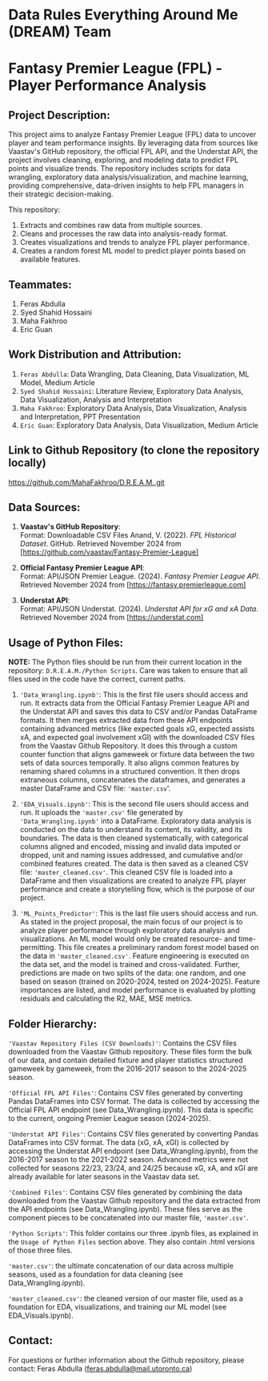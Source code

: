 # Data Rules Everything Around Me (DREAM) Team
# Fantasy Premier League (FPL) - Player Performance Analysis


## Project Description:
This project aims to analyze Fantasy Premier League (FPL) data to uncover player and team performance insights. By leveraging data from sources like Vaastav's GitHub repository, the official FPL API, and the Understat API, the project involves cleaning, exploring, and modeling data to predict FPL points and visualize trends. The repository includes scripts for data wrangling, exploratory data analysis/visualization, and machine learning, providing comprehensive, data-driven insights to help FPL managers in their strategic decision-making. 

This repository:
1) Extracts and combines raw data from multiple sources.
2) Cleans and processes the raw data into analysis-ready format.
3) Creates visualizations and trends to analyze FPL player performance.
4) Creates a random forest ML model to predict player points based on available features.


## Teammates:
1. Feras Abdulla
2. Syed Shahid Hossaini
3. Maha Fakhroo
4. Eric Guan


## Work Distribution and Attribution:
1. `Feras Abdulla`: Data Wrangling, Data Cleaning, Data Visualization, ML Model, Medium Article
2. `Syed Shahid Hossaini`: Literature Review, Exploratory Data Analysis, Data Visualization, Analysis and Interpretation
3. `Maha Fakhroo`: Exploratory Data Analysis, Data Visualization, Analysis and Interpretation, PPT Presentation
4. `Eric Guan`: Exploratory Data Analysis, Data Visualization, Medium Article


## Link to Github Repository (to clone the repository locally)
https://github.com/MahaFakhroo/D.R.E.A.M..git


## Data Sources:
1. **Vaastav's GitHub Repository**:  
   Format: Downloadable CSV Files
   Anand, V. (2022). *FPL Historical Dataset*. GitHub. Retrieved November 2024 from [https://github.com/vaastav/Fantasy-Premier-League]

2. **Official Fantasy Premier League API**:  
   Format: API/JSON
   Premier League. (2024). *Fantasy Premier League API*. Retrieved November 2024 from [https://fantasy.premierleague.com]

3. **Understat API**:  
   Format: API/JSON
   Understat. (2024). *Understat API for xG and xA Data*. Retrieved November 2024 from [https://understat.com]


## Usage of Python Files:
**NOTE:** The Python files should be run from their current location in the repository: `D.R.E.A.M./Python Scripts`. Care was taken to ensure that all files used in the code have the correct, current paths.

1. `'Data_Wrangling.ipynb'`:
This is the first file users should access and run. It extracts data from the Official Fantasy Premier League API and the Understat API and saves this data to CSV and/or Pandas DataFrame formats. It then merges extracted data from these API endpoints containing advanced metrics (like expected goals xG, expected assists xA, and expected goal involvement xGI) with the downloaded CSV files from the Vaastav Github Repository. It does this through a custom counter function that aligns gameweek or fixture data between the two sets of data sources temporally. It also aligns common features by renaming shared columns in a structured convention. It then drops extraneous columns, concatenates the dataframes, and generates a master DataFrame and CSV file: `'master.csv`'.

2. `'EDA_Visuals.ipynb'`:
This is the second file users should access and run. It uploads the `'master.csv'` file generated by `'Data_Wrangling.ipynb'` into a DataFrame. Exploratory data analysis is conducted on the data to understand its content, its validity, and its boundaries. The data is then cleaned systematically, with categorical columns aligned and encoded, missing and invalid data imputed or dropped, unit and naming issues addressed, and cumulative and/or combined features created. The data is then saved as a cleaned CSV file: `'master_cleaned.csv'`. This cleaned CSV file is loaded into a DataFrame and then visualizations are created to analyze FPL player performance and create a storytelling flow, which is the purpose of our project.

3. `'ML_Points_Predictor'`:
This is the last file users should access and run. As stated in the project proposal, the main focus of our project is to analyze player performance through exploratory data analysis and visualizations. An ML model would only be created resource- and time-permitting. This file creates a preliminary random forest model based on the data in `'master_cleaned.csv'`. Feature engineering is executed on the data set, and the model is trained and cross-validated. Further, predictions are made on two splits of the data: one random, and one based on season (trained on 2020-2024, tested on 2024-2025). Feature importances are listed, and model performance is evaluated by plotting residuals and calculating the R2, MAE, MSE metrics.


## Folder Hierarchy:
`'Vaastav Repository Files (CSV Downloads)'`: Contains the CSV files downloaded from the Vaastav Github repository. These files form the bulk of our data, and contain detailed fixture and player statistics structured gameweek by gameweek, from the 2016-2017 season to the 2024-2025 season.

`'Official FPL API Files'`: Contains CSV files generated by converting Pandas DataFrames into CSV format. The data is collected by accessing the Official FPL API endpoint (see Data_Wrangling.ipynb). This data is specific to the current, ongoing Premier League season (2024-2025).

`'Understat API Files'`: Contains CSV files generated by converting Pandas DataFrames into CSV format. The data (xG, xA, xGI) is collected by accessing the Understat API endpoint (see Data_Wrangling.ipynb), from the 2016-2017 season to the 2021-2022 season. Advanced metrics were not collected for seasons 22/23, 23/24, and 24/25 because xG, xA, and xGI are already available for later seasons in the Vaastav data set.

`'Combined Files'`: Contains CSV files generated by combining the data downloaded from the Vaastav Github repository and the data extracted from the API endpoints (see Data_Wrangling.ipynb). These files serve as the component pieces to be concatenated into our master file, `'master.csv'`. 

`'Python Scripts'`: This folder contains our three .ipynb files, as explained in the `Usage of Python Files` section above. They also contain .html versions of those three files.

`'master.csv'`: the ultimate concatenation of our data across multiple seasons, used as a foundation for data cleaning (see Data_Wrangling.ipynb).

`'master_cleaned.csv'`: the cleaned version of our master file, used as a foundation for EDA, visualizations, and training our ML model (see EDA_Visuals.ipynb). 


## Contact:
For questions or further information about the Github repository, please contact:
Feras Abdulla (feras.abdulla@mail.utoronto.ca)